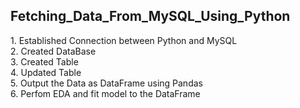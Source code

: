<h2>Fetching_Data_From_MySQL_Using_Python</h2>
<p>1. Established Connection between Python and MySQL<br>
2. Created DataBase<br>
3. Created Table<br>
4. Updated Table<br>
5. Output the Data as DataFrame using Pandas<br>
6. Perfom EDA and fit model to the DataFrame
<p>
